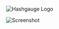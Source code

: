 ![Hashgauge Logo](https://cloud.githubusercontent.com/assets/1009114/4691881/b13d2ff6-573a-11e4-96b9-62244fecc9fc.png)




![Screenshot](https://cloud.githubusercontent.com/assets/1009114/4692011/edc15038-5744-11e4-9148-348235567760.png)
